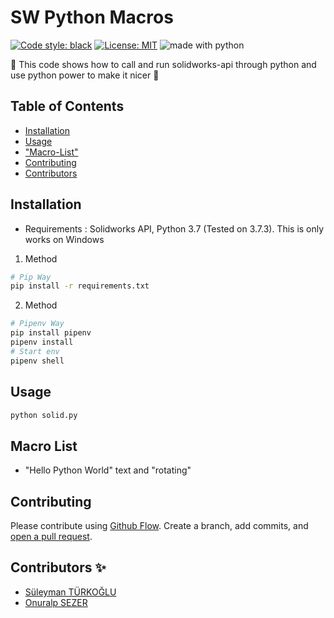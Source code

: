 # SW Python Macros

<a href="https://github.com/python/black"><img alt="Code style: black" src="https://img.shields.io/badge/code%20style-black-000000.svg"></a>
<a href="https://github.com/python/black/blob/master/LICENSE"><img alt="License: MIT" src="https://black.readthedocs.io/en/stable/_static/license.svg"></a>
<img src="https://img.shields.io/badge/made%20with-python-blue.svg" alt="made with python">

🚧
This code shows how to call and run solidworks-api through python and use python power to make it nicer 🚧

## Table of Contents

- [Installation](#installation)
- [Usage](#usage)
- ["Macro-List"](#Macro-List)
- [Contributing](#contributing)
- [Contributors ](#Contributors)

## Installation

* Requirements : Solidworks API, Python 3.7 (Tested on 3.7.3). This is only works on Windows

1. Method

```sh
# Pip Way
pip install -r requirements.txt
```
2. Method

```sh
# Pipenv Way
pip install pipenv
pipenv install
# Start env 
pipenv shell 
```

## Usage

```sh
python solid.py
```

## Macro List

- "Hello Python World" text and "rotating"

## Contributing

Please contribute using [Github Flow](https://guides.github.com/introduction/flow/). Create a branch, add commits, and [open a pull request](https://github.com/fraction/readme-boilerplate/compare/).

## Contributors ✨

* [Süleyman TÜRKOĞLU](https://github.com/suleymanturkoglu)
* [Onuralp SEZER](https://github.com/thunderbirdtr)

